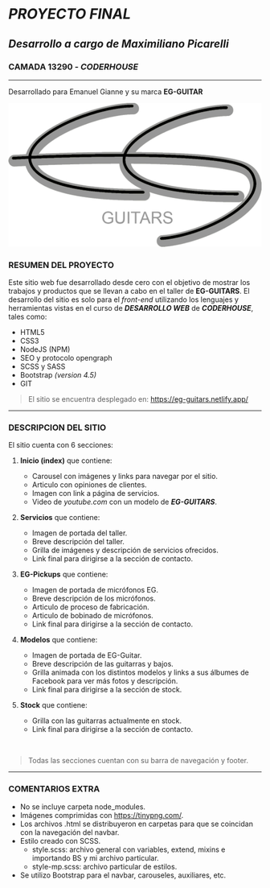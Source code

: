 # ***PROYECTO FINAL*** 

## *Desarrollo a cargo de Maximiliano Picarelli*  
### CAMADA 13290 - *CODERHOUSE*  
***
Desarrollado para Emanuel Gianne y su marca **EG-GUITAR**

![Logo EG-GUITARS](imagenes/logoGris.png)

### **RESUMEN DEL PROYECTO**

Este sitio web fue desarrollado desde cero con el objetivo de mostrar los trabajos y productos que se llevan a cabo en el taller de **EG-GUITARS**. El desarrollo del sitio es solo para el *front-end* utilizando los lenguajes y herramientas vistas en el curso de ***DESARROLLO WEB*** de ***CODERHOUSE***, tales como: 

- HTML5  
- CSS3  
- NodeJS (NPM)
- SEO y protocolo opengraph 
- SCSS y SASS
- Bootstrap *(version 4.5)*
- GIT

> El sitio se encuentra desplegado en: https://eg-guitars.netlify.app/

***
### DESCRIPCION DEL SITIO

El sitio cuenta con 6 secciones:

1. **Inicio (index)** que contiene: 
    - Carousel con imágenes y links para navegar por el sitio.
    - Articulo con opiniones de clientes.
    - Imagen con link a página de servicios.
    - Video de *youtube.com* con un modelo de ***EG-GUITARS***.

2. **Servicios** que contiene:
    - Imagen de portada del taller.
    - Breve descripción del taller.
    - Grilla de imágenes y descripción de servicios ofrecidos.
    - Link final para dirigirse a la sección de contacto.

3. **EG-Pickups** que contiene:
    - Imagen de portada de micrófonos EG.
    - Breve descripción de los micrófonos.
    - Articulo de proceso de fabricación.
    - Articulo de bobinado de micrófonos.
    - Link final para dirigirse a la sección de contacto.

4. **Modelos** que contiene:
    - Imagen de portada de EG-Guitar.
    - Breve descripción de las guitarras y bajos.
    - Grilla animada con los distintos modelos y links a sus álbumes de Facebook para ver más fotos y descripción.
    - Link final para dirigirse a la sección de stock.

5. **Stock** que contiene:
    - Grilla con las guitarras actualmente en stock.
    - Link final para dirigirse a la sección de contacto.

<br>

> Todas las secciones cuentan con su barra de navegación y footer.

***

### COMENTARIOS EXTRA

- No se incluye carpeta node_modules.
- Imágenes comprimidas con https://tinypng.com/.
- Los archivos .html se distribuyeron en carpetas para que se coincidan con la navegación del navbar.
- Estilo creado con SCSS. 
    - style.scss: archivo general con variables, extend, mixins e importando BS y mi archivo particular.
    - style-mp.scss: archivo particular de estilos.
- Se utilizo Bootstrap para el navbar, carouseles, auxiliares, etc.






